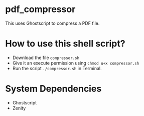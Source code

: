 # pdf_compressor
This uses Ghostscript to compress a PDF file.

# How to use this shell script?
- Download the file `compressor.sh`
- Give it an execute permission using  `chmod u+x compressor.sh`
- Run the script `./compressor.sh` in Terminal.

# System Dependencies
- Ghostscript
- Zenity
